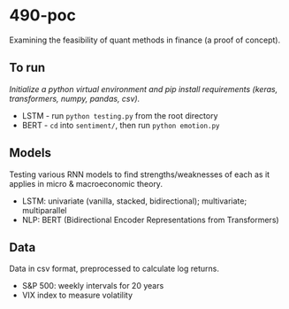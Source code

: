 # 490-poc
Examining the feasibility of quant methods in finance (a proof of concept).

## To run
*Initialize a python virtual environment and pip install requirements (keras, transformers, numpy, pandas, csv).*
* LSTM - run `python testing.py` from the root directory
* BERT - `cd` into `sentiment/`, then run `python emotion.py`

## Models
Testing various RNN models to find strengths/weaknesses of each as it applies in micro & macroeconomic theory.
* LSTM: univariate (vanilla, stacked, bidirectional); multivariate; multiparallel
* NLP: BERT (Bidirectional Encoder Representations from Transformers)

## Data
Data in csv format, preprocessed to calculate log returns.
* S&P 500: weekly intervals for 20 years
* VIX index to measure volatility
